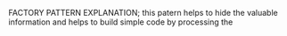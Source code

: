 FACTORY PATTERN EXPLANATION;
this patern helps to hide the valuable information and helps to build simple code by processing the 
